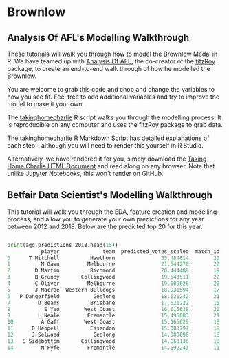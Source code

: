 # Brownlow

## Analysis Of AFL's Modelling Walkthrough
These tutorials will walk you through how to model the Brownlow Medal in R. We have teamed up with [Analysis Of AFL](https://twitter.com/anoafl), the co-creator of the [fitzRoy](https://github.com/jimmyday12/fitzRoy) package, to create an end-to-end walk through of how he modelled the Brownlow.

You are welcome to grab this code and chop and change the variables to how you see fit. Feel free to add additional variables and try to improve the model to make it your own.

The [takinghomecharlie](https://github.com/betfair-datascientists/predictive-models/blob/master/brownlow/takinghomecharlie_end_to_end.R) R script walks you through the modelling process. It is reproducible on any computer and uses the fitzRoy package to grab data.

The [takinghomecharlie R Markdown Script](https://github.com/betfair-datascientists/predictive-models/blob/master/brownlow/takinghomecharlie.Rmd) has detailed explanations of each step - although you will need to render this yourself in R Studio.

Alternatively, we have rendered it for you, simply download the [Taking Home Charlie HTML Document](https://github.com/betfair-datascientists/predictive-models/blob/master/brownlow/Taking%20Home%20Charlie.html) and read along on any browser. Note that unlike Jupyter Notebooks, this won't render on GitHub.

## Betfair Data Scientist's Modelling Walkthrough
This tutorial will walk you through the EDA, feature creation and modelling process, and allow you to generate your own predictions for any year between 2012 and 2018. Below are the predicted top 20 for this year.

```Python

print(agg_predictions_2018.head(15))
           player              team  predicted_votes_scaled  match_id
0      T Mitchell          Hawthorn               35.484614        20
1          M Gawn         Melbourne               21.544278        22
2        D Martin          Richmond               20.444488        19
3        B Grundy       Collingwood               19.543511        22
4        C Oliver         Melbourne               19.009628        20
5        J Macrae  Western Bulldogs               18.931594        17
6   P Dangerfield           Geelong               18.621242        21
7         D Beams          Brisbane               17.621222        15
8           E Yeo        West Coast               16.015638        20
9         L Neale         Fremantle               15.495083        21
10         A Gaff        West Coast               15.165629        18
11      D Heppell          Essendon               15.083797        19
12      J Selwood           Geelong               14.989096        18
13   S Sidebottom       Collingwood               14.863136        18
14         N Fyfe         Fremantle               14.692243        11
```
